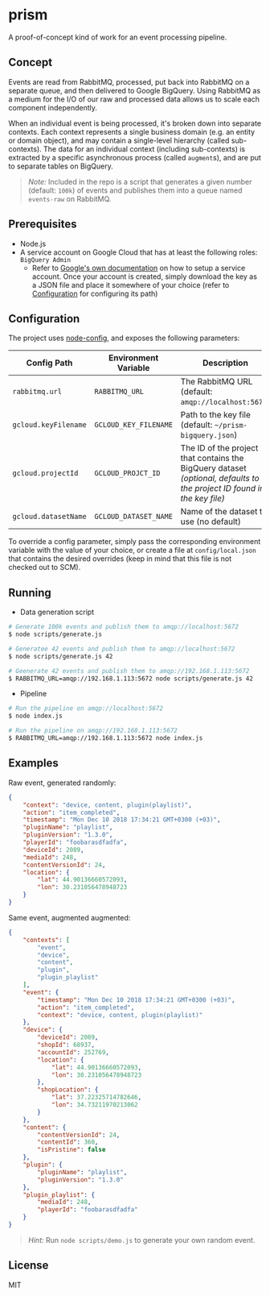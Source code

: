 # prism
A proof-of-concept kind of work for an event processing pipeline.

## Concept
Events are read from RabbitMQ, processed, put back into RabbitMQ on a separate queue, and then delivered to Google BigQuery. Using RabbitMQ as a medium for the I/O of our raw and processed data allows us to scale each component independently.

When an individual event is being processed, it's broken down into separate contexts. Each context represents a single business domain (e.g. an entity or domain object), and may contain a single-level hierarchy (called sub-contexts). The data for an individual context (including sub-contexts) is extracted by a specific asynchronous process (called `augment`s), and are put to separate tables on BigQuery.

> *Note:* Included in the repo is a script that generates a given number (default: `100k`) of events and publishes them into a queue named `events-raw` on RabbitMQ.

## Prerequisites
- Node.js
- A service account on Google Cloud that has at least the following roles: `BigQuery Admin`
    - Refer to [Google's own documentation](https://cloud.google.com/docs/authentication/getting-started) on how to setup a service account. Once your account is created, simply download the key as a JSON file and place it somewhere of your choice (refer to [Configuration](#configuration) for configuring its path)

## Configuration
The project uses [node-config](https://github.com/lorenwest/node-config), and exposes the following parameters:

| Config Path | Environment Variable | Description |
|-------------|----------------------|-------------|
| `rabbitmq.url` | `RABBITMQ_URL` | The RabbitMQ URL (default: `amqp://localhost:5672`) |
| `gcloud.keyFilename` | `GCLOUD_KEY_FILENAME` | Path to the key file (default: `~/prism-bigquery.json`) |
| `gcloud.projectId` | `GCLOUD_PROJCT_ID` | The ID of the project that contains the BigQuery dataset *(optional, defaults to the project ID found in the key file)* |
| `gcloud.datasetName` | `GCLOUD_DATASET_NAME` | Name of the dataset to use (no default) |

To override a config parameter, simply pass the corresponding environment variable with the value of your choice, or create a file at `config/local.json` that contains the desired overrides (keep in mind that this file is not checked out to SCM).

## Running
- Data generation script
```bash
# Generate 100k events and publish them to amqp://localhost:5672
$ node scripts/generate.js

# Generatee 42 events and publish them to amqp://localhost:5672
$ node scripts/generate.js 42

# Geenerate 42 events and publish them to amqp://192.168.1.113:5672
$ RABBITMQ_URL=amqp://192.168.1.113:5672 node scripts/generate.js 42
```

- Pipeline
```bash
# Run the pipeline on amqp://localhost:5672
$ node index.js

# Run the pipeline on amqp://192.168.1.113:5672
$ RABBITMQ_URL=amqp://192.168.1.113:5672 node index.js
```

## Examples
Raw event, generated randomly:

```json
{
    "context": "device, content, plugin(playlist)",
    "action": "item_completed",
    "timestamp": "Mon Dec 10 2018 17:34:21 GMT+0300 (+03)",
    "pluginName": "playlist",
    "pluginVersion": "1.3.0",
    "playerId": "foobarasdfadfa",
    "deviceId": 2089,
    "mediaId": 248,
    "contentVersionId": 24,
    "location": {
        "lat": 44.90136660572093,
        "lon": 30.231056478948723
    }
}
```

Same event, augmented augmented:

```json
{
    "contexts": [
        "event",
        "device",
        "content",
        "plugin",
        "plugin_playlist"
    ],
    "event": {
        "timestamp": "Mon Dec 10 2018 17:34:21 GMT+0300 (+03)",
        "action": "item_completed",
        "context": "device, content, plugin(playlist)"
    },
    "device": {
        "deviceId": 2089,
        "shopId": 68937,
        "accountId": 252769,
        "location": {
            "lat": 44.90136660572093,
            "lon": 30.231056478948723
        },
        "shopLocation": {
            "lat": 37.22325714782646,
            "lon": 34.73211970213062
        }
    },
    "content": {
        "contentVersionId": 24,
        "contentId": 360,
        "isPristine": false
    },
    "plugin": {
        "pluginName": "playlist",
        "pluginVersion": "1.3.0"
    },
    "plugin_playlist": {
        "mediaId": 248,
        "playerId": "foobarasdfadfa"
    }
}
```

> *Hint:* Run `node scripts/demo.js` to generate your own random event.

## License
MIT

